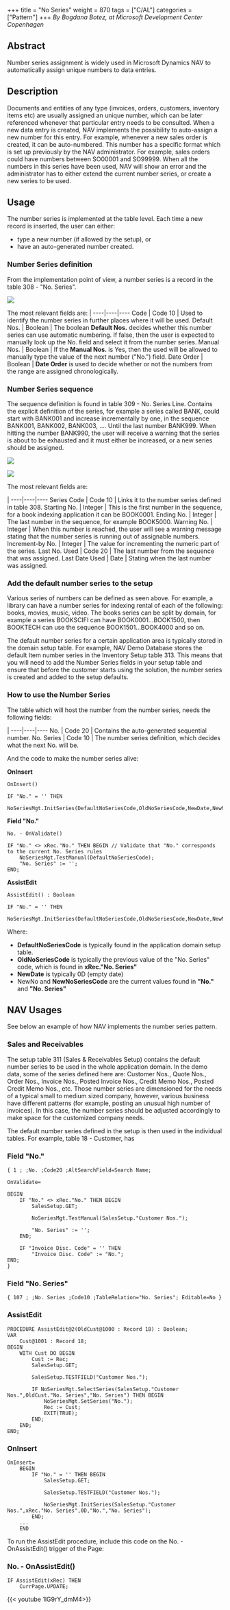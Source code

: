 +++
title = "No Series"
weight = 870
tags = ["C/AL"]
categories = ["Pattern"]
+++
_By Bogdana Botez, at Microsoft Development Center Copenhagen_

## Abstract

Number series assignment is widely used in Microsoft Dynamics NAV to automatically assign unique numbers to data entries.

## Description

Documents and entities of any type (invoices, orders, customers, inventory items etc) are usually assigned an unique number, which can be later referenced whenever that particular entry needs to be consulted. When a new data entry is created, NAV implements the possibility to auto-assign a new number for this entry. For example, whenever a new sales order is created, it can be auto-numbered. This number has a specific format which is set up previously by the NAV administrator. For example, sales orders could have numbers between SO00001 and SO99999\. When all the numbers in this series have been used, NAV will show an error and the administrator has to either extend the current number series, or create a new series to be used.

## Usage

The number series is implemented at the table level. Each time a new record is inserted, the user can either:

* type a new number (if allowed by the setup), or
* have an auto-generated number created.

### Number Series definition

From the implementation point of view, a number series is a record in the table 308 - "No. Series".

[![ ][image0]][anchor0]  

The most relevant fields are:
|
----|----|----
Code | Code 10 | Used to identify the number series in further places where it will be used.
Default Nos. | Boolean | The boolean **Default Nos.** decides whether this number series can use automatic numbering. If false, then the user is expected to manually look up the No. field and select it from the number series.
Manual Nos. | Boolean | If the **Manual Nos.** is Yes, then the used will be allowed to manually type the value of the next number ("No.") field.
Date Order | Boolean | **Date Order** is used to decide whether or not the numbers from the range are assigned chronologically.

### Number Series sequence

The sequence definition is found in table 309 - No. Series Line. Contains the explicit definition of the series, for example a series called BANK, could start with BANK001 and increase incrementally by one, in the sequence BANK001, BANK002, BANK003, .... Until the last number BANK999\. When hitting the number BANK990, the user will receive a warning that the series is about to be exhausted and it must either be increased, or a new series should be assigned.

[![ ][image1]][anchor1]

[![ ][image2]][anchor2]

The most relevant fields are:

|
----|----|----
Series Code | Code 10 | Links it to the number series defined in table 308\.
Starting No. | Integer | This is the first number in the sequence, for a book indexing application it can be BOOK0001\.
Ending No. | Integer | The last number in the sequence, for example BOOK5000\.
Warning No. | Integer | When this number is reached, the user will see a warning message stating that the number series is running out of assignable numbers.
Increment-by No. | Integer | The value for incrementing the numeric part of the series.
Last No. Used | Code 20 | The last number from the sequence that was assigned.
Last Date Used | Date | Stating when the last number was assigned.

### Add the default number series to the setup

Various series of numbers can be defined as seen above. For example, a library can have a number series for indexing rental of each of the following: books, movies, music, video. The books series can be split by domain, for example a series BOOKSCIFI can have BOOK0001...BOOK1500, then BOOKTECH can use the sequence BOOK1501...BOOK4000 and so on.

The default number series for a certain application area is typically stored in the domain setup table. For example, NAV Demo Database stores the default Item number series in the Inventory Setup table 313\. This means that you will need to add the Number Series fields in your setup table and ensure that before the customer starts using the solution, the number series is created and added to the setup defaults.

### How to use the Number Series

The table which will host the number from the number series, needs the following fields:

|
----|----|----
No. | Code 20 | Contains the auto-generated sequential number.
No. Series | Code 10 | The number series definition, which decides what the next No. will be.

And the code to make the number series alive:

**OnInsert**

```al
OnInsert()

IF "No." = '' THEN 
    NoSeriesMgt.InitSeries(DefaultNoSeriesCode,OldNoSeriesCode,NewDate,NewNo,NewNoSeriesCode);
```

**Field "No."**

```al
No. - OnValidate()

IF "No." <> xRec."No." THEN BEGIN // Validate that "No." corresponds to the current No. Series rules 
    NoSeriesMgt.TestManual(DefaultNoSeriesCode);
    "No. Series" := '';
END;
```

**AssistEdit**

```al
AssistEdit() : Boolean

IF "No." = '' THEN 
    NoSeriesMgt.InitSeries(DefaultNoSeriesCode,OldNoSeriesCode,NewDate,NewNo,NewNoSeriesCode);
```

Where:

* **DefaultNoSeriesCode** is typically found in the application domain setup table.
* **OldNoSeriesCode** is typically the previous value of the "No. Series" code, which is found in **xRec."No. Series"**
* **NewDate** is typically 0D (empty date)
* NewNo and **NewNoSeriesCode** are the current values found in **"No."** and **"No. Series"**

## NAV Usages

See below an example of how NAV implements the number series pattern.

### Sales and Receivables

The setup table 311 (Sales & Receivables Setup) contains the default number series to be used in the whole application domain. In the demo data, some of the series defined here are: Customer Nos., Quote Nos., Order Nos., Invoice Nos., Posted Invoice Nos., Credit Memo Nos., Posted Credit Memo Nos., etc. Those number series are dimensioned for the needs of a typical small to medium sized company, however, various business have different patterns (for example, posting an unusual high number of invoices). In this case, the number series should be adjusted accordingly to make space for the customized company needs.

The default number series defined in the setup is then used in the individual tables. For example, table 18 - Customer, has

### Field "No."

```al
{ 1 ; ;No. ;Code20 ;AltSearchField=Search Name;

OnValidate=

BEGIN
    IF "No." <> xRec."No." THEN BEGIN
        SalesSetup.GET;

        NoSeriesMgt.TestManual(SalesSetup."Customer Nos.");

        "No. Series" := '';
    END;

    IF "Invoice Disc. Code" = '' THEN
        "Invoice Disc. Code" := "No.";
END;
} 
```

### Field "No. Series"

```al
{ 107 ; ;No. Series ;Code10 ;TableRelation="No. Series"; Editable=No }
```

### AssistEdit

```al
PROCEDURE AssistEdit@2(OldCust@1000 : Record 18) : Boolean;
VAR
    Cust@1001 : Record 18;
BEGIN
    WITH Cust DO BEGIN
        Cust := Rec; 
        SalesSetup.GET; 

        SalesSetup.TESTFIELD("Customer Nos."); 

        IF NoSeriesMgt.SelectSeries(SalesSetup."Customer Nos.",OldCust."No. Series","No. Series") THEN BEGIN
            NoSeriesMgt.SetSeries("No."); 
            Rec := Cust; 
            EXIT(TRUE); 
        END; 
    END;
END;
```

### OnInsert

```al
OnInsert=  
    BEGIN 
        IF "No." = '' THEN BEGIN 
            SalesSetup.GET; 

            SalesSetup.TESTFIELD("Customer Nos.");

            NoSeriesMgt.InitSeries(SalesSetup."Customer Nos.",xRec."No. Series",0D,"No.","No. Series"); 
        END;
    ...
    END
```

To run the AssistEdit procedure, include this code on the No. - OnAssistEdit() trigger of the Page:

### No. - OnAssistEdit() 

```al
IF AssistEdit(xRec) THEN
    CurrPage.UPDATE;
```

{{< youtube 1lG9rY_dmM4>}}



[anchor0]: 5661.1.png
[anchor1]: 1452.2.png
[anchor2]: 3527.3.png
[anchor3]: https://www.youtube.com/watch?v=1lG9rY_dmM4&list=PLhZ3P-LY7CqmVszuvtJLujFyHpsVN0U_w&index=8


[image0]: 5661.1.png
[image1]: 1452.2.png
[image2]: 3527.3.png
